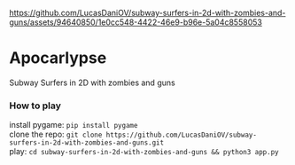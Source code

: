 https://github.com/LucasDaniOV/subway-surfers-in-2d-with-zombies-and-guns/assets/94640850/1e0cc548-4422-46e9-b96e-5a04c8558053
# Apocarlypse
Subway Surfers in 2D with zombies and guns

### How to play
install pygame: ```pip install pygame```  
clone the repo: ```git clone https://github.com/LucasDaniOV/subway-surfers-in-2d-with-zombies-and-guns.git```  
play: ```cd subway-surfers-in-2d-with-zombies-and-guns && python3 app.py```  
